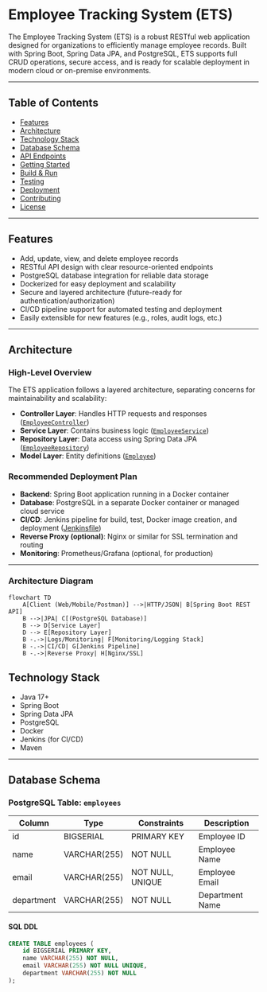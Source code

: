 # Employee Tracking System (ETS)

The Employee Tracking System (ETS) is a robust RESTful web application designed for organizations to efficiently manage employee records. Built with Spring Boot, Spring Data JPA, and PostgreSQL, ETS supports full CRUD operations, secure access, and is ready for scalable deployment in modern cloud or on-premise environments.

---

## Table of Contents

- [Features](#features)
- [Architecture](#architecture)
- [Technology Stack](#technology-stack)
- [Database Schema](#database-schema)
- [API Endpoints](#api-endpoints)
- [Getting Started](#getting-started)
- [Build & Run](#build--run)
- [Testing](#testing)
- [Deployment](#deployment)
- [Contributing](#contributing)
- [License](#license)

---

## Features

- Add, update, view, and delete employee records
- RESTful API design with clear resource-oriented endpoints
- PostgreSQL database integration for reliable data storage
- Dockerized for easy deployment and scalability
- Secure and layered architecture (future-ready for authentication/authorization)
- CI/CD pipeline support for automated testing and deployment
- Easily extensible for new features (e.g., roles, audit logs, etc.)

---

## Architecture

### High-Level Overview

The ETS application follows a layered architecture, separating concerns for maintainability and scalability:

- **Controller Layer**: Handles HTTP requests and responses ([`EmployeeController`](src/main/java/com/example/employeemanagement/controller/EmployeeController.java))
- **Service Layer**: Contains business logic ([`EmployeeService`](src/main/java/com/example/employeemanagement/service/EmployeeService.java))
- **Repository Layer**: Data access using Spring Data JPA ([`EmployeeRepository`](src/main/java/com/example/employeemanagement/repository/EmployeeRepository.java))
- **Model Layer**: Entity definitions ([`Employee`](src/main/java/com/example/employeemanagement/model/Employee.java))

### Recommended Deployment Plan

- **Backend**: Spring Boot application running in a Docker container
- **Database**: PostgreSQL in a separate Docker container or managed cloud service
- **CI/CD**: Jenkins pipeline for build, test, Docker image creation, and deployment ([Jenkinsfile](Jenkinsfile))
- **Reverse Proxy (optional)**: Nginx or similar for SSL termination and routing
- **Monitoring**: Prometheus/Grafana (optional, for production)

---

### Architecture Diagram

```mermaid
flowchart TD
    A[Client (Web/Mobile/Postman)] -->|HTTP/JSON| B[Spring Boot REST API]
    B -->|JPA| C[(PostgreSQL Database)]
    B --> D[Service Layer]
    D --> E[Repository Layer]
    B -.->|Logs/Monitoring| F[Monitoring/Logging Stack]
    B -.->|CI/CD| G[Jenkins Pipeline]
    B -.->|Reverse Proxy| H[Nginx/SSL]
````

## Technology Stack

- Java 17+
- Spring Boot
- Spring Data JPA
- PostgreSQL
- Docker
- Jenkins (for CI/CD)
- Maven

---

## Database Schema

### PostgreSQL Table: `employees`

| Column      | Type         | Constraints           | Description           |
|-------------|--------------|----------------------|-----------------------|
| id          | BIGSERIAL    | PRIMARY KEY          | Employee ID           |
| name        | VARCHAR(255) | NOT NULL             | Employee Name         |
| email       | VARCHAR(255) | NOT NULL, UNIQUE     | Employee Email        |
| department  | VARCHAR(255) | NOT NULL             | Department Name       |

#### SQL DDL

```sql
CREATE TABLE employees (
    id BIGSERIAL PRIMARY KEY,
    name VARCHAR(255) NOT NULL,
    email VARCHAR(255) NOT NULL UNIQUE,
    department VARCHAR(255) NOT NULL
);
```



